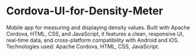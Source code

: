 # Cordova-UI-for-Density-Meter
Mobile app for measuring and displaying density values. Built with Apache Cordova, HTML, CSS, and JavaScript, it features a clean, responsive UI, real-time data, and cross-platform compatibility with Android and iOS. Technologies used: Apache Cordova, HTML, CSS, JavaScript.

